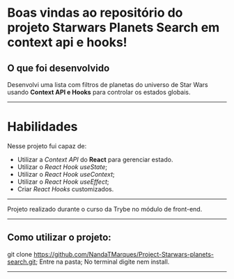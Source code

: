 # Boas vindas ao repositório do projeto Starwars Planets Search em context api e hooks!

## O que foi desenvolvido

Desenvolvi uma lista com filtros de planetas do universo de Star Wars usando **Context API e Hooks** para controlar os estados globais.

---

# Habilidades

Nesse projeto fui capaz de:

* Utilizar a _Context API_ do **React** para gerenciar estado.
* Utilizar o _React Hook useState_;
* Utilizar o _React Hook useContext_;
* Utilizar o _React Hook useEffect_;
* Criar _React Hooks_ customizados.

---
Projeto realizado durante o curso da Trybe no módulo de front-end.

---

## Como utilizar o projeto:

git clone https://github.com/NandaTMarques/Project-Starwars-planets-search.git;
Entre na pasta;
No terminal digite nem install.

---
